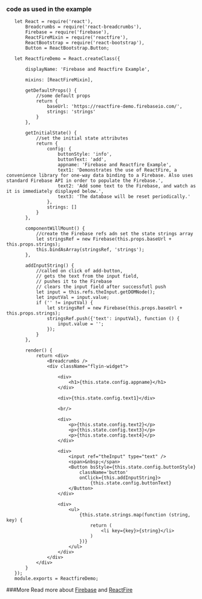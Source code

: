 ### code as used in the example

       let React = require('react'),
           Breadcrumbs = require('react-breadcrumbs'),
           Firebase = require('firebase'),
           ReactFireMixin = require('reactfire'),
           ReactBootstrap = require('react-bootstrap'),
           Button = ReactBootstrap.Button;

       let ReactfireDemo = React.createClass({

           displayName: 'Firebase and Reactfire Example',

           mixins: [ReactFireMixin],

           getDefaultProps() {
               //some default props
               return {
                   baseUrl: 'https://reactfire-demo.firebaseio.com/',
                   strings: 'strings'
               }
           },

           getInitialState() {
               //set the initial state attributes
               return {
                   config: {
                       buttonStyle: 'info',
                       buttonText: 'add',
                       appname: 'Firebase and Reactfire Example',
                       text1: 'Demonstrates the use of ReactFire, a convenience library for one-way data binding to a Firebase. Also uses standard Firebase API in order to populate the Firebase.',
                       text2: 'Add some text to the Firebase, and watch as it is immediately displayed below.',
                       text3: 'The database will be reset periodically.'
                   },
                   strings: []
               }
           },

           componentWillMount() {
               //create the Firebase refs adn set the state strings array
               let stringsRef = new Firebase(this.props.baseUrl + this.props.strings);
               this.bindAsArray(stringsRef, 'strings');
           },

           addInputString() {
               //called on click of add-button,
               // gets the text from the input field,
               // pushes it to the Firebase
               // clears the input field after successfutl push
               let input = this.refs.theInput.getDOMNode();
               let inputVal = input.value;
               if ('' != inputVal) {
                   let stringsRef = new Firebase(this.props.baseUrl + this.props.strings);
                   stringsRef.push({'text': inputVal}, function () {
                       input.value = '';
                   });
               }
           },

           render() {
               return <div>
                   <Breadcrumbs />
                   <div className="flyin-widget">

                       <div>
                           <h1>{this.state.config.appname}</h1>
                       </div>

                       <div>{this.state.config.text1}</div>

                       <br/>

                       <div>
                           <p>{this.state.config.text2}</p>
                           <p>{this.state.config.text3}</p>
                           <p>{this.state.config.text4}</p>
                       </div>

                       <div>
                           <input ref="theInput" type="text" />
                           <span>&nbsp;</span>
                           <Button bsStyle={this.state.config.buttonStyle}
                               className='button'
                               onClick={this.addInputString}>
                                   {this.state.config.buttonText}
                           </Button>
                       </div>

                       <div>
                           <ul>
                               {this.state.strings.map(function (string, key) {
                                   return (
                                       <li key={key}>{string}</li>
                                   )
                               })}
                           </ul>
                       </div>
                   </div>
               </div>
           }
       });
       module.exports = ReactfireDemo;

###More
Read more about [Firebase](https://www.firebase.com/docs/) and [ReactFire](https://www.firebase.com/docs/web/libraries/react/)
